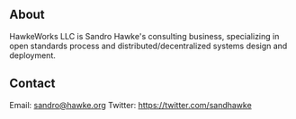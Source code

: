 ## About 

HawkeWorks LLC is Sandro Hawke's consulting business, specializing in open standards process and distributed/decentralized systems design and deployment.

## Contact

Email: sandro@hawke.org
Twitter: https://twitter.com/sandhawke
